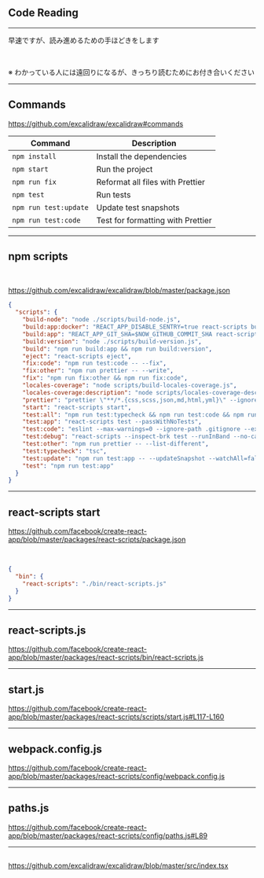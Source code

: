<!-- sectionTitle: Code Reading -->

## Code Reading

---

早速ですが、読み進めるための手ほどきをします

<br />

※ わかっている人には遠回りになるが、きっちり読むためにお付き合いください

---

## Commands

https://github.com/excalidraw/excalidraw#commands

| Command               | Description                       |
| --------------------- | --------------------------------- |
| `npm install`         | Install the dependencies          |
| `npm start`           | Run the project                   |
| `npm run fix`         | Reformat all files with Prettier  |
| `npm test`            | Run tests                         |
| `npm run test:update` | Update test snapshots             |
| `npm run test:code`   | Test for formatting with Prettier |

---

## npm scripts

<br />

https://github.com/excalidraw/excalidraw/blob/master/package.json

```json
{
  "scripts": {
    "build-node": "node ./scripts/build-node.js",
    "build:app:docker": "REACT_APP_DISABLE_SENTRY=true react-scripts build",
    "build:app": "REACT_APP_GIT_SHA=$NOW_GITHUB_COMMIT_SHA react-scripts build",
    "build:version": "node ./scripts/build-version.js",
    "build": "npm run build:app && npm run build:version",
    "eject": "react-scripts eject",
    "fix:code": "npm run test:code -- --fix",
    "fix:other": "npm run prettier -- --write",
    "fix": "npm run fix:other && npm run fix:code",
    "locales-coverage": "node scripts/build-locales-coverage.js",
    "locales-coverage:description": "node scripts/locales-coverage-description.js",
    "prettier": "prettier \"**/*.{css,scss,json,md,html,yml}\" --ignore-path=.eslintignore",
    "start": "react-scripts start",
    "test:all": "npm run test:typecheck && npm run test:code && npm run test:other && npm run test:app -- --watchAll=false",
    "test:app": "react-scripts test --passWithNoTests",
    "test:code": "eslint --max-warnings=0 --ignore-path .gitignore --ext .js,.ts,.tsx .",
    "test:debug": "react-scripts --inspect-brk test --runInBand --no-cache",
    "test:other": "npm run prettier -- --list-different",
    "test:typecheck": "tsc",
    "test:update": "npm run test:app -- --updateSnapshot --watchAll=false",
    "test": "npm run test:app"
  }
}
```

---

## react-scripts start

https://github.com/facebook/create-react-app/blob/master/packages/react-scripts/package.json

<br />

```json
{
  "bin": {
    "react-scripts": "./bin/react-scripts.js"
  }
}
```

---

## react-scripts.js

https://github.com/facebook/create-react-app/blob/master/packages/react-scripts/bin/react-scripts.js

---

## start.js

https://github.com/facebook/create-react-app/blob/master/packages/react-scripts/scripts/start.js#L117-L160

---

## webpack.config.js

https://github.com/facebook/create-react-app/blob/master/packages/react-scripts/config/webpack.config.js

---

## paths.js

https://github.com/facebook/create-react-app/blob/master/packages/react-scripts/config/paths.js#L89

---

##

https://github.com/excalidraw/excalidraw/blob/master/src/index.tsx
